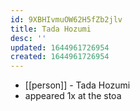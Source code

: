 ```yaml
---
id: 9XBHIvmuOW62H5fZb2jlv
title: Tada Hozumi
desc: ''
updated: 1644961726954
created: 1644961726954
---
```



- [[person]] - Tada Hozumi
- appeared 1x at the stoa
